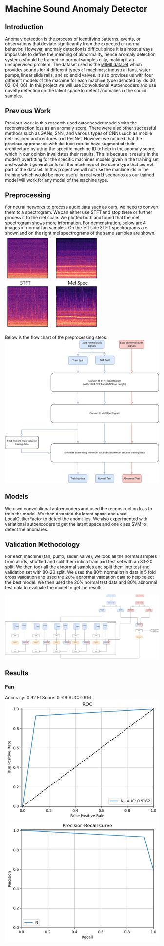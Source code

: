 # Machine Sound Anomaly Detector

## Introduction

Anomaly detection is the process of identifying patterns, events, or observations that deviate significantly from the expected or normal behavior. However, anomaly detection is difficult since it is almost always impossible to define the meaning of abnormality, hence anomaly detection systems should be trained on normal samples only, making it an unsupervised problem. The dataset used is the [MIMII dataset](https://arxiv.org/pdf/1909.09347v1.pdf) which provides sounds for 4 different types of machines: industrial fans, water pumps, linear slide rails, and solenoid valves. It also provides us with four
different models of the machine for each machine type (denoted by ids 00, 02, 04, 06). In this project we will use Convolutional Autoencoders and use novelty detection on the latent space to detect anomalies in the sound samples.

## Previous Work

Previous work in this research used autoencoder models with the reconstruction loss as an anomaly score. There were also other successful methods such as GANs, SNN, and various types of CNNs such as mobile net-inspired architectures and ResNet. However we noticed that the previous approaches with the best results have augmented their architecture by using the specific machine ID to help in the anomaly score, which in our opinion invalidates their results. This is because it results in the model’s overfitting for the specific machines models given in the training set and wouldn’t generalize for all the machines of the same type that are not part of the dataset. In this project we will not use the machine ids in the training which would be more useful in real world scenarios as our trained model will work for any model of the machine type.

## Preprocessing

For neural networks to process audio data such as ours, we need to convert them to a spectrogram.
We can either use STFT and stop there or further process it to the mel scale. We plotted both and found that the mel spectrogram shows more information. For demonstration, below are 4 images of normal fan samples. On the left side STFT spectrograms are shown and on the right mel spectrograms of the same samples are shown.
![stft vs mel](imgs/stft_vs_mel.png)

Below is the flow chart of the preprocessing steps:
![preprocessing flowchart](imgs/preprocessing_flowchart.png)

## Models

We used convolutional autoencoders and used the reconstruction loss to train the model. We then detacted the latent space and used LocalOutlierFactor to detect the anomalies. We also experimented with variational autoencoders to get the latent space and one class SVM to detect the anomalies.

## Validation Methodology

For each machine (fan, pump, slider, valve), we took all the normal samples from all ids, shuffled and split them into a train and test set with an 80-20 split. We then took all the abnormal samples and split them into test and validation set with 80-20 split. We used the 80% normal train data in 5 fold cross validation and used the 20% abnormal validation data to help select the best model. We then used the 20% normal test data and 80% abnormal test data to evaluate the model to get the results

![validation_flow](imgs/validation_flow.png)

## Results

### Fan

Accuracy: 0.92
F1 Score: 0.919
AUC: 0.916
![fan_roc](imgs/fan_roc.png)
![fan_pr](imgs/fan_pr.png)
